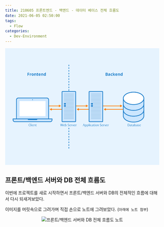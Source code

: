 ```yaml
---
title: 210605 프론트엔드 - 백엔드 - 데이터 베이스 전체 흐름도
date: 2021-06-05 02:50:00
tags:
  - Flow
categories:
  - Dev-Environment
---
```


<div align="center">
  <img src="/images/post_images/210605_Frontend_Backend.png" alt="프론트/백엔드 서버와 DB 전체 흐름도">
</div>

## <b>프론트/백엔드 서버와 DB 전체 흐름도</b>

이번에 프로젝트를 새로 시작하면서 프론트/백엔드 서버와 DB의 전체적인 흐름에 대해서 다시 되새겨보았다.

이미지를 머릿속으로 그려가며 직접 손으로 노트에 그려보았다. (`아래에 노트 첨부`)

<div align="center">
  <img src="/images/post_images/210605_frontend-backend-overview.png" alt="프론트/백엔드 서버와 DB 전체 흐름도 노트">
</div>
